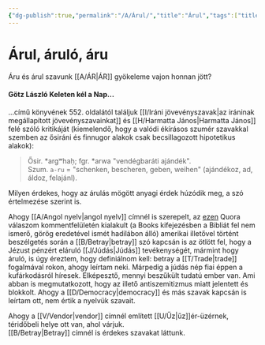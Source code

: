```yaml
---
{"dg-publish":true,"permalink":"/A/Árul/","title":"Árul","tags":["titleandheadingonedontmatch"],"created":"2024-04-20T11:28","updated":"2024-04-23T18:07"}
---
```



# Árul, áruló, áru

Áru és árul szavunk [[A/ÁR\|ÁR]] gyökeleme vajon honnan jött?  

#### Götz László Keleten kél a Nap...

...című könyvének 552. oldalától találjuk [[I/Iráni jövevényszavak\|az iráninak megállapított jövevényszavainkat]] és [[H/Harmatta János\|Harmatta János]] felé szóló kritikáját (kiemelendő, hogy a valódi ékírásos szumér szavakkal szemben az ősiráni és finnugor alakok csak becsillagozott hipotetikus alakok):  
> Ősir. \*argʷhaḥ; fgr. \*arwa "vendégbaráti ajándék".  
> Szum. `a-ru` = "schenken, bescheren, geben, weihen" (ajándékoz, ad, áldoz, felajánl).  

Milyen érdekes, hogy az árulás mögött anyagi érdek húzódik meg, a szó értelmezése szerint is.  

Ahogy [[A/Angol nyelv\|angol nyelv]] címnél is szerepelt, az [ezen](https://qr.ae/pG0tUE) Quora válaszom kommentfelületén kialakult (a Books kifejezésben a Bibliát fel nem ismerő, görög eredetével ismét hadilábon álló) amerikai illetővel történt beszélgetés során a [[B/Betray\|betray]] szó kapcsán is az ötlött fel, hogy a Jézust pénzért eláruló [[J/Júdás\|Júdás]] tevékenységét, mármint hogy áruló, is úgy éreztem, hogy definiálnom kell: betray a [[T/Trade\|trade]] fogalmával rokon, ahogy leírtam neki. Márpedig a júdás nép fiai éppen a kufárkodásról híresek. Elképesztő, mennyi beszűkült tudatú ember van. Ami abban is megmutatkozott, hogy az illető antiszemitizmus miatt jelentett és blokkolt. Ahogy a [[D/Democracy\|democracy]] és más szavak kapcsán is leírtam ott, nem értik a nyelvük szavait.  

Ahogy a [[V/Vendor\|vendor]] címnél említett [[U/Űz\|űz]]ér-üzérnek, téridőbeli helye ott van, ahol várjuk.  
[[B/Betray\|Betray]] címnél is érdekes szavakat láttunk.  